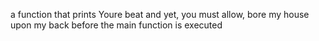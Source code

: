 a function that prints Youre beat and yet, you must allow, bore my house upon my back before the main function is executed
